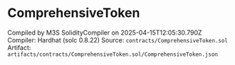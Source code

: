 # ComprehensiveToken

Compiled by M3S SolidityCompiler on 2025-04-15T12:05:30.790Z
Compiler: Hardhat (solc 0.8.22)
Source: `contracts/ComprehensiveToken.sol`
Artifact: `artifacts/contracts/ComprehensiveToken.sol/ComprehensiveToken.json`